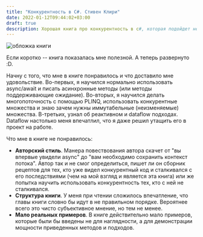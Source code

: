 ```yaml
---
title: "Конкурентность в C#. Стивен Клири"
date: 2022-01-12T09:44:02+03:00
draft: true
description: Хорошая книга про конкурентность в c#, которая подойдет не всем.
---
```



![обложка книги](/asserts/images/book_3.png)

Если коротко -- книга показалась мне полезной.
А теперь развернуто :D. 

Начну с того, что мне в книге понравилось и что доставило мне удовольствие. Во-первых, я научился нормально использовать async/await и писать асинхронные методы (или методы поддерживающие ожидание). Во-вторых, я научился делать многопоточность с помощью PLINQ, использовать конкурентные множества и знаю зачем нужны иммутабельные (неизменяемые) множества. В-третьих, узнал об реактивном и dataflow подходах. Dataflow настолько меня впечатлил, что я даже решил утащить его в проект на работе.

Что мне в книге не понравилось:

- **Авторский стиль**.  Манера повествования автора скачет от "вы впервые увидели async" до "вам необходимо сохранить контекст потока". Автор так и не смог определиться, пишет ли он сборник рецептов для тех, кто уже видел конкурентный код и сталкивался с его последствиями (чем на мой взгляд и является эта книга) или же попытка научить использовать конкурентность тех, кто с ней не сталкивался.
- **Структура книги**. У меня при чтении сложилось впечатление, что главы книги словно бы идут в не правильном порядке. Вероятнее всего это чисто субъективное мнение, но тем не менее.
- **Мало реальных примеров**. В книге действительно мало примеров, которые были бы введены не для наглядности, а для демонстрации мощности приведенных методов и подходов.